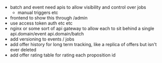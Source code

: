 - batch and event need apis to allow visibility and control over jobs
    - manual triggers etc
- frontend to show this through /admin
- use access token auth etc etc
- nginx or some sort of api gateway to allow each to sit behind a single api.domain/event api.domain/batch
- add versioning to events / jobs
- add offer history for long term tracking, like a replica of offers but isn't ever deleted
- add offer rating table for rating each proposition id
